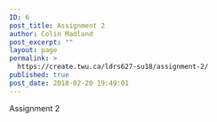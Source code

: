 ```yaml
---
ID: 6
post_title: Assignment 2
author: Colin Madland
post_excerpt: ""
layout: page
permalink: >
  https://create.twu.ca/ldrs627-su18/assignment-2/
published: true
post_date: 2018-02-20 19:49:01
---
```

Assignment 2